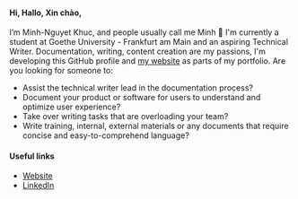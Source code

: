 #### Hi, Hallo, Xin chào, 

I’m Minh-Nguyet Khuc, and people usually call me Minh 👋 
I'm currently a student at Goethe University - Frankfurt am Main and an aspiring Technical Writer. 
Documentation, writing, content creation are my passions, I'm developing this GitHub profile and [my website](https://my-writing-portfolio.com/) as parts of my portfolio. Are you looking for someone to:
- Assist the technical writer lead in the documentation process?
- Document your product or software for users to understand and optimize user experience?
- Take over writing tasks that are overloading your team?
- Write training, internal, external materials or any documents that require concise and easy-to-comprehend language?

#### Useful links
- [Website](https://my-writing-portfolio.com/)
- [LinkedIn](https://www.linkedin.com/in/minh-nguyet-khuc-a1a881205/)
<!---
nguyetkhuc/nguyetkhuc is a ✨ special ✨ repository because its `README.md` (this file) appears on your GitHub profile.
You can click the Preview link to take a look at your changes.
--->
